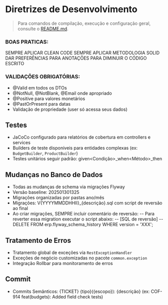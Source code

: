 # Diretrizes de Desenvolvimento

> Para comandos de compilação, execução e configuração geral, consulte o [README.md](../../README.md).

### BOAS PRATICAS:
SEMPRE APLICAR CLEAN CODE
SEMPRE APLICAR METODOLOGIA SOLID
DAR PREFERÊNCIAS PARA ANOTAÇÕES PARA DIMINUIR O CÓDIGO ESCRITO 

### VALIDAÇÕES OBRIGATÓRIAS:
- @Valid em todos os DTOs
- @NotNull, @NotBlank, @Email onde apropriado
- @Positive para valores monetários
- @PastOrPresent para datas
- Validação de propriedade (user só acessa seus dados)

## Testes
- JaCoCo configurado para relatórios de cobertura em controllers e services
- Builders de teste disponíveis para entidades complexas (ex: `BudgetBuilder`, `ProductBuilder`)
- Testes unitários seguir padrão: given<Condição>_when<Método>_then<Resultado>

## Mudanças no Banco de Dados
- Todas as mudanças de schema via migrações Flyway
- Versão baseline: 202501301325
- Migrações organizadas por pastas ano/mês
- Migrações: V{YYYYMMDDHHII}_{descrição}.sql com script de reversão ao final
- Ao criar migrações, SEMPRE incluir comentário de reversão:
  -- Para reverter essa migration executar o script abaixo:
  -- [SQL de reversão]
  -- DELETE FROM erp.flyway_schema_history WHERE version = 'XXX';


## Tratamento de Erros
- Tratamento global de exceções via `RestExceptionHandler`
- Exceções de negócio customizadas no pacote `common.exception`
- Integração Rollbar para monitoramento de erros

## Commit
- Commits Semânticos: {TICKET} {tipo}({escopo}): {descrição} (ex: COF-914 feat(budgets): Added field check tests)
